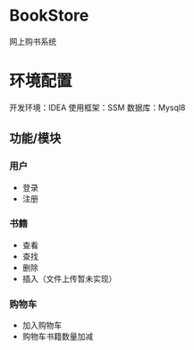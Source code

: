 # BookStore
网上购书系统
# 环境配置
开发环境：IDEA
使用框架：SSM
数据库：Mysql8

## 功能/模块

### 用户
  - 登录
  - 注册
  
### 书籍
  - 查看
  - 查找
  - 删除
  - 插入（文件上传暂未实现）
  
### 购物车
  - 加入购物车
  - 购物车书籍数量加减
